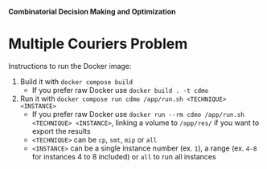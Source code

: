 **Combinatorial Decision Making and Optimization**
# Multiple Couriers Problem

Instructions to run the Docker image:

1. Build it with `docker compose build`
   - If you prefer raw Docker use `docker build . -t cdmo`
2. Run it with `docker compose run cdmo /app/run.sh <TECHNIQUE> <INSTANCE>`
   - If you prefer raw Docker use `docker run --rm cdmo /app/run.sh <TECHNIQUE> <INSTANCE>`, linking a volume to `/app/res/` if you want to export the results
   - `<TECHNIQUE>` can be `cp`, `smt`, `mip` or `all`
   - `<INSTANCE>` can be a single instance number (ex. `1`), a range (ex. `4-8` for instances 4 to 8 included) or `all` to run all instances 